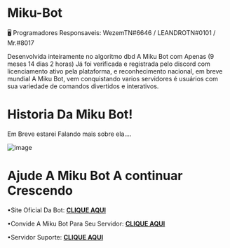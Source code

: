 # Miku-Bot

🖥️ Programadores Responsaveis: WezemTN#6646 / LEANDROTN#0101 / Mr.#8017

Desenvolvida inteiramente no algoritmo dbd A Miku Bot com Apenas (9 meses 14 dias 2 horas) Já foi verificada e registrada pelo discord
com licenciamento ativo pela plataforma, e reconhecimento nacional, em breve mundial A Miku Bot, vem conquistando varios servidores é usuários
com sua variedade  de comandos divertidos e interativos.

# Historia Da Miku Bot!
Em Breve estarei Falando mais sobre ela....


![image](https://media.discordapp.net/attachments/902734209469268039/936779696056705064/unknown.png?width=478&height=422)
# Ajude A Miku Bot A continuar Crescendo 

•Site Oficial Da Bot: [**CLIQUE AQUI**](https://mikuwebsite.ml/) 

•Convide A Miku Bot Para Seu Servidor: [**CLIQUE AQUI**](https://discord.com/oauth2/authorize?client_id=832018411093229659&permissions=1584921983&scope=bot)

•Servidor Suporte: [**CLIQUE AQUI**](https://discord.gg/yABNCf4q2F) 
